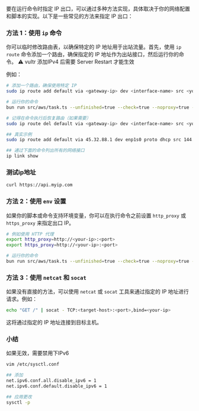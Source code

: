 要在运行命令时指定 IP 出口，可以通过多种方法实现，具体取决于你的网络配置和脚本的实现。以下是一些常见的方法来指定 IP 出口：

### 方法 1：使用 `ip` 命令

你可以临时修改路由表，以确保特定的 IP 地址用于出站流量。首先，使用 `ip route` 命令添加一个路由，确保指定的 IP 地址作为出站接口，然后运行你的命令。
⚠️ vultr 添加IPv4 后需要 Server Restart 才能生效

例如：

```bash
# 添加一个路由，确保使用特定 IP
sudo ip route add default via <gateway-ip> dev <interface-name> src <your-ip>

# 运行你的命令
bun run src/aws/task.ts --unfinished=true --check=true --noproxy=true --checkonline=true

# 记得在命令执行后恢复路由（如果需要）
sudo ip route del default via <gateway-ip> dev <interface-name> src <your-ip>

## 真实示例
sudo ip route add default via 45.32.88.1 dev enp1s0 proto dhcp src 144.202.122.7

## 通过下面的命令列出所有的网络接口
ip link show

```

### 测试ip地址
```bash
curl https://api.myip.com
```

### 方法 2：使用 `env` 设置

如果你的脚本或命令支持环境变量，你可以在执行命令之前设置 `http_proxy` 或 `https_proxy` 来指定出口 IP。

```bash
# 例如使用 HTTP 代理
export http_proxy=http://<your-ip>:<port>
export https_proxy=http://<your-ip>:<port>

# 运行你的命令
bun run src/aws/task.ts --unfinished=true --check=true --noproxy=true --checkonline=true
```

### 方法 3：使用 `netcat` 和 `socat`

如果没有直接的方法，可以使用 `netcat` 或 `socat` 工具来通过指定的 IP 地址进行请求。例如：

```bash
echo "GET /" | socat - TCP:<target-host>:<port>,bind=<your-ip>
```

这将通过指定的 IP 地址连接到目标主机。

### 小结

如果无效，需要禁用下IPv6 
```bash
vim /etc/sysctl.conf

## 添加
net.ipv6.conf.all.disable_ipv6 = 1
net.ipv6.conf.default.disable_ipv6 = 1

## 应用更改
sysctl -p
```

